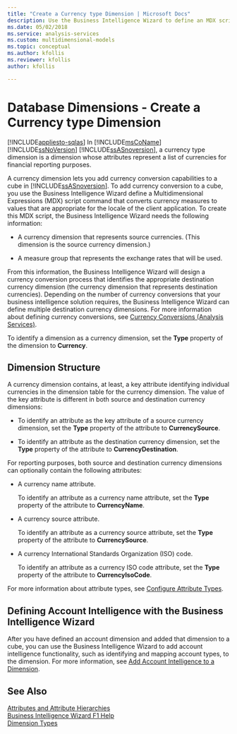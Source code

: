```yaml
---
title: "Create a Currency type Dimension | Microsoft Docs"
description: Use the Business Intelligence Wizard to define an MDX script command that converts currency measures to values that are appropriate for the client locale.
ms.date: 05/02/2018
ms.service: analysis-services
ms.custom: multidimensional-models
ms.topic: conceptual
ms.author: kfollis
ms.reviewer: kfollis
author: kfollis

---
```

# Database Dimensions - Create a Currency type Dimension
[!INCLUDE[appliesto-sqlas](../includes/appliesto-sqlas.md)]
  In [!INCLUDE[msCoName](../includes/msconame-md.md)] [!INCLUDE[ssNoVersion](../includes/ssnoversion-md.md)] [!INCLUDE[ssASnoversion](../includes/ssasnoversion-md.md)], a currency type dimension is a dimension whose attributes represent a list of currencies for financial reporting purposes.  
  
 A currency dimension lets you add currency conversion capabilities to a cube in [!INCLUDE[ssASnoversion](../includes/ssasnoversion-md.md)]. To add currency conversion to a cube, you use the Business Intelligence Wizard define a Multidimensional Expressions (MDX) script command that converts currency measures to values that are appropriate for the locale of the client application. To create this MDX script, the Business Intelligence Wizard needs the following information:  
  
-   A currency dimension that represents source currencies. (This dimension is the source currency dimension.)  
  
-   A measure group that represents the exchange rates that will be used.  
  
 From this information, the Business Intelligence Wizard will design a currency conversion process that identifies the appropriate destination currency dimension (the currency dimension that represents destination currencies). Depending on the number of currency conversions that your business intelligence solution requires, the Business Intelligence Wizard can define multiple destination currency dimensions. For more information about defining currency conversions, see [Currency Conversions &#40;Analysis Services&#41;](../../analysis-services/currency-conversions-analysis-services.md).  
  
 To identify a dimension as a currency dimension, set the **Type** property of the dimension to **Currency**.  
  
## Dimension Structure  
 A currency dimension contains, at least, a key attribute identifying individual currencies in the dimension table for the currency dimension. The value of the key attribute is different in both source and destination currency dimensions:  
  
-   To identify an attribute as the key attribute of a source currency dimension, set the **Type** property of the attribute to **CurrencySource**.  
  
-   To identify an attribute as the destination currency dimension, set the **Type** property of the attribute to **CurrencyDestination**.  
  
 For reporting purposes, both source and destination currency dimensions can optionally contain the following attributes:  
  
-   A currency name attribute.  
  
     To identify an attribute as a currency name attribute, set the **Type** property of the attribute to **CurrencyName**.  
  
-   A currency source attribute.  
  
     To identify an attribute as a currency source attribute, set the **Type** property of the attribute to **CurrencySource**.  
  
-   A currency International Standards Organization (ISO) code.  
  
     To identify an attribute as a currency ISO code attribute, set the **Type** property of the attribute to **CurrencyIsoCode**.  
  
 For more information about attribute types, see [Configure Attribute Types](../../analysis-services/multidimensional-models/attribute-properties-configure-attribute-types.md).  
  
## Defining Account Intelligence with the Business Intelligence Wizard  
 After you have defined an account dimension and added that dimension to a cube, you can use the Business Intelligence Wizard to add account intelligence functionality, such as identifying and mapping account types, to the dimension. For more information, see [Add Account Intelligence to a Dimension](../../analysis-services/multidimensional-models/bi-wizard-add-account-intelligence-to-a-dimension.md).  
  
## See Also  
 [Attributes and Attribute Hierarchies](../../analysis-services/multidimensional-models-olap-logical-dimension-objects/attributes-and-attribute-hierarchies.md)   
 [Business Intelligence Wizard F1 Help](../analysis-services-overview.md?viewFallbackFrom=sql-server-ver15)   
 [Dimension Types](../../analysis-services/multidimensional-models-olap-logical-dimension-objects/database-dimension-properties-types.md)  
  
